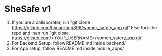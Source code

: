 # SheSafe v1 #

1. If you are a collaborator, 
     run "git clone https://github.com/himanshug396/women_safety_app.git"
   Else
     fork the repo and then run "git clone https://github.com/<YOUR_USERNAME>/women_safety_app.git"
2. For Backend Setup, follow README.md inside backend/
3. For App setup, follow README.md inside mobile_apps/
